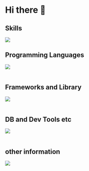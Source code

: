 # Hi there 🙌

## Skills
![](https://github-readme-stats.vercel.app/api/top-langs?username=yukimura-manase&show_icons=true&locale=en&layout=compact)
## Programming Languages

<img src="https://skillicons.dev/icons?i=html,css,js,typescript,python,php,java,c," /> <br /><br />

## Frameworks and Library

<img src="https://skillicons.dev/icons?i=react,next,nodejs,wordpress" /> <br /><br />

## DB and Dev Tools etc

<img src="https://skillicons.dev/icons?i=mysql,postgresql,docker,git,github,vscode,linux,nginx" /> <br /><br />

## other information
![](http://github-profile-summary-cards.vercel.app/api/cards/profile-details?username=xx-mikusan-xx&theme=blueberry)
